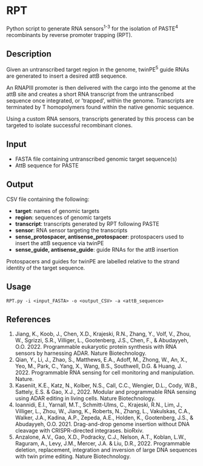 # RPT
Python script to generate RNA sensors<sup>1-3</sup> for the isolation of PASTE<sup>4</sup> recombinants by reverse promoter trapping (RPT).

## Description
Given an untranscribed target region in the genome, twinPE<sup>5</sup> guide RNAs are generated to insert a desired attB sequence.

An RNAPIII promoter is then delivered with the cargo into the genome at the attB site and creates a short RNA transcript from the untranscribed sequence once integrated, or 'trapped', within the genome. Transcripts are terminated by T homopolymers found within the native genomic sequence.

Using a custom RNA sensors, transcripts generated by this process can be targeted to isolate successful recombinant clones.

## Input
- FASTA file containing untranscribed genomic target sequence(s)
- AttB sequence for PASTE

## Output
CSV file containing the following:
- **target**: names of genomic targets
- **region**: sequences of genomic targets
- **transcript**: transcripts generated by RPT following PASTE
- **sensor**: RNA sensor targeting the transcripts
- **sense_protospacer, antisense_protospacer**: protospacers used to insert the attB sequence via twinPE
- **sense_guide, antisense_guide**: guide RNAs for the attB insertion

Protospacers and guides for twinPE are labelled relative to the strand identity of the target sequence.

## Usage
`RPT.py -i <input_FASTA> -o <output_CSV> -a <attB_sequence>`

## References
1. Jiang, K., Koob, J., Chen, X.D., Krajeski, R.N., Zhang, Y., Volf, V., Zhou, W., Sgrizzi, S.R., Villiger, L., Gootenberg, J.S., Chen, F., & Abudayyeh, O.O. 2022. Programmable eukaryotic protein synthesis with RNA sensors by harnessing ADAR. Nature Biotechnology.
2. Qian, Y., Li, J., Zhao, S., Matthews, E.A., Adoff, M., Zhong, W., An, X., Yeo, M., Park, C., Yang, X., Wang, B.S., Southwell, D.G. & Huang, J. 2022. Programmable RNA sensing for cell monitoring and manipulation. Nature.
3. Kaseniit, K.E., Katz, N., Kolber, N.S., Call, C.C., Wengier, D.L., Cody, W.B., Sattely, E.S. & Gao, X.J., 2022. Modular and programmable RNA sensing using ADAR editing in living cells. Nature Biotechnology.
4. Ioannidi, E.I., Yarnall, M.T., Schmitt-Ulms, C., Krajeski, R.N., Lim, J., Villiger, L., Zhou, W., Jiang, K., Roberts, N., Zhang, L., Vakulskas, C.A., Walker, J.A., Kadina, A.P., Zepeda, A.E., Holden, K., Gootenberg, J.S., & Abudayyeh, O.O. 2021. Drag-and-drop genome insertion without DNA cleavage with CRISPR-directed integrases. bioRxiv.
5. Anzalone, A.V., Gao, X.D., Podracky, C.J., Nelson, A.T., Koblan, L.W., Raguram, A., Levy, J.M., Mercer, J.A. & Liu, D.R., 2022. Programmable deletion, replacement, integration and inversion of large DNA sequences with twin prime editing. Nature Biotechnology.


